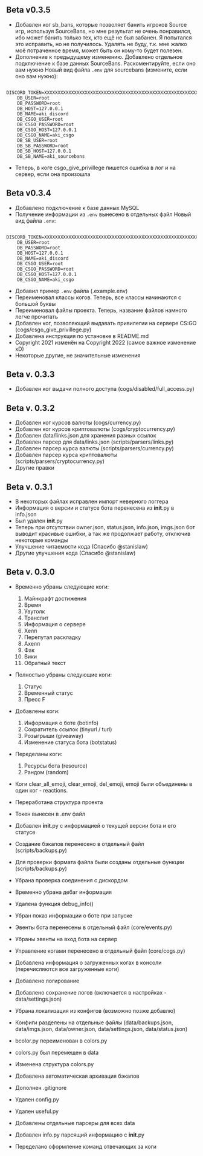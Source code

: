 ## Beta v0.3.5
- Добавлен ког sb_bans, которые позволяет банить игроков Source игр, используя SourceBans, но мне результат не очень понравился, ибо может банить только тех, кто ещё не был забанен. Я попытался это исправить, но не получилось. Удалять не буду, т.к. мне жалко моё потраченное время, может быть он кому-то будет полезен.
- Дополнение к предыдущему изменению. Добавлено отдельное подключение к базе данных SourceBans. Раскоментируйте, если оно вам нужно
Новый вид файла `.env` для sourcebans (измените, если оно вам нужно):
```
    DISCORD_TOKEN=XXXXXXXXXXXXXXXXXXXXXXXXXXXXXXXXXXXXXXXXXXXXXXXXXXXXXXXXXXX
    DB_USER=root
    DB_PASSWORD=root
    DB_HOST=127.0.0.1
    DB_NAME=aki_discord
    DB_CSGO_USER=root
    DB_CSGO_PASSWORD=root
    DB_CSGO_HOST=127.0.0.1
    DB_CSGO_NAME=aki_csgo
    DB_SB_USER=root
    DB_SB_PASSWORD=root
    DB_SB_HOST=127.0.0.1
    DB_SB_NAME=aki_sourcebans
```
- Теперь, в коге csgo_give_privillege пишется ошибка в лог и на сервер, если она произошла

## Beta v0.3.4
- Добавлено подключение к базе данных MySQL
- Получение информации из `.env` вынесено в отдельных файл
Новый вид файла `.env`:
```
    DISCORD_TOKEN=XXXXXXXXXXXXXXXXXXXXXXXXXXXXXXXXXXXXXXXXXXXXXXXXXXXXXXXXXXX
    DB_USER=root
    DB_PASSWORD=root
    DB_HOST=127.0.0.1
    DB_NAME=aki_discord
    DB_CSGO_USER=root
    DB_CSGO_PASSWORD=root
    DB_CSGO_HOST=127.0.0.1
    DB_CSGO_NAME=aki_csgo
```
- Добавил пример `.env` файла (.example.env)
- Переименовал классы когов. Теперь, все классы начинаются с большой буквы
- Переименовал файлы проекта. Теперь, название файлов намного легче прочитать
- Добавлен ког, позволяющий выдавать привилегии на сервере CS:GO (cogs/csgo_give_privillege.py)
- Добавлена инструкция по установке в README.md
- Copyright 2021 изменён на Copyright 2022 (самое важное изменение xD)
- Некоторые другие, не значительные изменения


## Beta v. 0.3.3
- Добавлен ког выдачи полного доступа (cogs/disabled/full_access.py)


## Beta v. 0.3.2
- Добавлен ког курсов валюты (cogs/currency.py)
- Добавлен ког курсов криптовалюты (cogs/cryptocurrency.py)
- Добавлен data/links.json для хранения разных ссылок
- Добавлен парсер для data/links.json (scripts/parsers/links.py)
- Добавлен парсер курса валюты (scripts/parsers/currency.py)
- Добавлен парсер курса криптовалюты (scripts/parsers/cryptocurrency.py)
- Другие правки


## Beta v. 0.3.1
- В некоторых файлах исправлен импорт неверного логгера
- Информация о версии и статусе бота перенесена из __init__.py в info.json
- Был удален __init__.py
- Теперь при отсутствии owner.json, status.json, info.json, imgs.json бот выводит красивые ошибки, а так же продолжает работу, отключив некоторые команды
- Улучшение читаемости кода (Спасибо @stanisIaw)
- Другие улучшения кода (Спасибо @stanisIaw)


## Beta v. 0.3.0

- Временно убраны следующие коги:
    1) Майнкрафт достижения
    2) Время
    3) Увутолк
    4) Транслит
    5) Информация о сервере
    6) Хелп
    7) Перепутал раскладку
    8) Ахелп
    9) Фак
    10) Вики
    10) Обратный текст

- Полностью убраны следующие коги:
    1) Статус
    2) Временный статус
    3) Пресс F

- Добавлены коги:
    1) Информация о боте (botinfo)
    2) Сократитель ссылок (tinyurl / turl)
    3) Розыгрыши (giveaway)
    4) Изменение статуса бота (botstatus)

- Переделаны коги:
    1) Ресурсы бота (resource)
    2) Рандом (random)

- Коги clear_all_emoji, clear_emoji, del_emoji, emoji были объединены в один ког - reactions.
- Переработана структура проекта
- Токен вынесен в .env файл
- Добавлен __init__.py с информацией о текущей версии бота и его статусе
- Создание бэкапов перенесено в отдельный файл (scripts/backups.py)
- Для проверки формата файла были созданы отдельные функции (scripts/backups.py)
- Убрана проверка соединения с дискордом
- Временно убрана дебаг информация
- Удалена функция debug_info()
- Убран показ информации о боте при запуске
- Эвенты бота перенесены в отдельный файл (core/events.py)
- Убраны эвенты на вход бота на сервер
- Управление когами перенесено в отдельный файл (core/cogs.py)
- Добавлена информация о загруженных когах в консоли (перечисляются все загруженные коги)
- Добавлено логирование
- Добавлено сохранение логов (включается в настройках - data/settings.json)
- Убрана локализация из конфигов (возможно позже добавлю)
- Конфиги разделены на отдельные файлы (data/backups.json, data/imgs.json, data/owner.json, data/settings.json, data/status.json)
- bcolor.py переименован в colors.py
- colors.py был перемещен в data
- Изменена структура colors.py
- Добавлена автоматическая архивация бэкапов
- Дополнен .gitignore
- Удален config.py
- Удален useful.py
- Добавлены отдельные парсеры для всех data
- Добавлен info.py парсящий информацию с __init__.py
- Переделано оформление команд отвечающих за коги